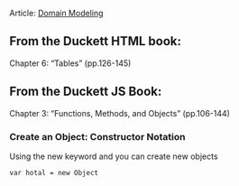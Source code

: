 Article:
[Domain Modeling](https://github.com/codefellows/domain_modeling#domain-modeling)

## From the Duckett HTML book:
Chapter 6: “Tables” (pp.126-145)

## From the Duckett JS Book:

Chapter 3: “Functions, Methods, and Objects” (pp.106-144)

### Create an Object: Constructor Notation
Using the new keyword and  you can create new objects

```
var hotal = new Object